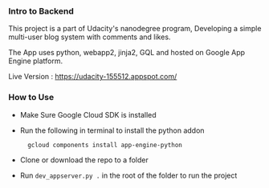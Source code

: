 ### Intro to Backend
This project is a part of Udacity's nanodegree program,
Developing a simple multi-user blog system with comments
and likes.

The App uses python, webapp2, jinja2, GQL and hosted on Google App Engine
platform.

Live Version : https://udacity-155512.appspot.com/

### How to Use
- Make Sure Google Cloud SDK is installed
- Run the following in terminal to install the python addon
     
        gcloud components install app-engine-python
- Clone or download the repo to a folder
- Run ` dev_appserver.py . ` in the root of the folder
    to run the project
      